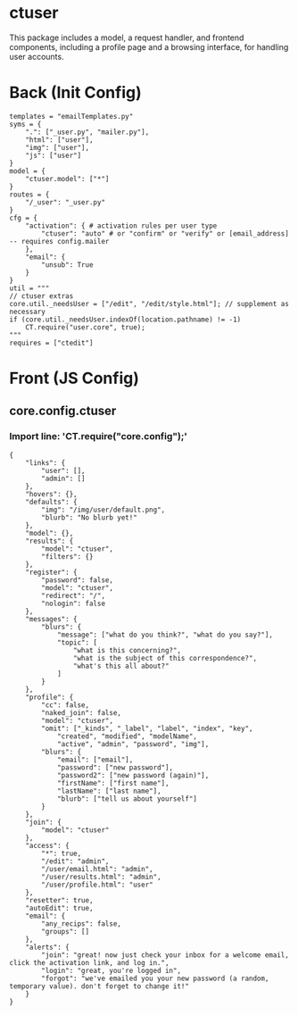 # ctuser
This package includes a model, a request handler, and frontend components, including a profile page and a browsing interface, for handling user accounts.


# Back (Init Config)

    templates = "emailTemplates.py"
    syms = {
    	".": ["_user.py", "mailer.py"],
    	"html": ["user"],
    	"img": ["user"],
    	"js": ["user"]
    }
    model = {
    	"ctuser.model": ["*"]
    }
    routes = {
    	"/_user": "_user.py"
    }
    cfg = {
    	"activation": { # activation rules per user type
    		"ctuser": "auto" # or "confirm" or "verify" or [email_address] -- requires config.mailer
    	},
    	"email": {
    		"unsub": True
    	}
    }
    util = """
    // ctuser extras
    core.util._needsUser = ["/edit", "/edit/style.html"]; // supplement as necessary
    if (core.util._needsUser.indexOf(location.pathname) != -1)
    	CT.require("user.core", true);
    """
    requires = ["ctedit"]
    

# Front (JS Config)

## core.config.ctuser
### Import line: 'CT.require("core.config");'
    {
    	"links": {
    		"user": [],
    		"admin": []
    	},
    	"hovers": {},
    	"defaults": {
    		"img": "/img/user/default.png",
    		"blurb": "No blurb yet!"
    	},
    	"model": {},
    	"results": {
    		"model": "ctuser",
    		"filters": {}
    	},
    	"register": {
    		"password": false,
    		"model": "ctuser",
    		"redirect": "/",
    		"nologin": false
    	},
    	"messages": {
    		"blurs": {
    			"message": ["what do you think?", "what do you say?"],
    			"topic": [
    				"what is this concerning?",
    				"what is the subject of this correspondence?",
    				"what's this all about?"
    			]
    		}
    	},
    	"profile": {
    		"cc": false,
    		"naked_join": false,
    		"model": "ctuser",
    		"omit": ["_kinds", "_label", "label", "index", "key",
    			"created", "modified", "modelName",
    			"active", "admin", "password", "img"],
    		"blurs": {
    			"email": ["email"],
    			"password": ["new password"],
    			"password2": ["new password (again)"],
    			"firstName": ["first name"],
    			"lastName": ["last name"],
    			"blurb": ["tell us about yourself"]
    		}
    	},
    	"join": {
    		"model": "ctuser"
    	},
    	"access": {
    		"*": true,
    		"/edit": "admin",
    		"/user/email.html": "admin",
    		"/user/results.html": "admin",
    		"/user/profile.html": "user"
    	},
    	"resetter": true,
    	"autoEdit": true,
    	"email": {
    		"any_recips": false,
    		"groups": []
    	},
    	"alerts": {
    		"join": "great! now just check your inbox for a welcome email, click the activation link, and log in.",
    		"login": "great, you're logged in",
    		"forgot": "we've emailed you your new password (a random, temporary value). don't forget to change it!"
    	}
    }